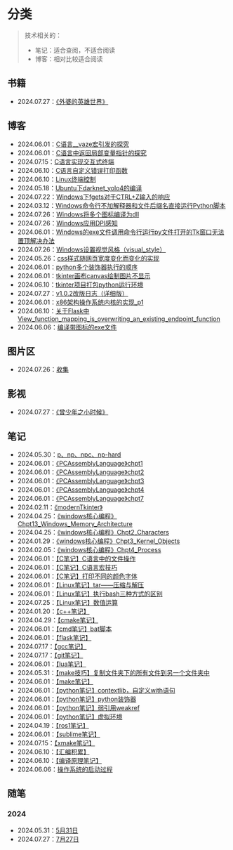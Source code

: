 # 分类
> 技术相关的：
> - 笔记：适合查阅，不适合阅读  
> - 博客：相对比较适合阅读  

## 书籍
- 2024.07.27：[《外婆的英雄世界》](《外婆的英雄世界》.html)
## 博客
- 2024.06.01：[C语言__vaze宏引发的探究](C语言__vaze宏引发的探究.html)
- 2024.06.01：[C语言中返回局部变量指针的探究](C语言中返回局部变量指针的探究.html)
- 2024.07.15：[C语言实现交互式终端](C语言实现交互式终端.html)
- 2024.06.10：[C语言自定义错误打印函数](C语言自定义错误打印函数.html)
- 2024.06.10：[Linux终端控制](Linux终端控制.html)
- 2024.05.18：[Ubuntu下darknet_yolo4的编译](Ubuntu下darknet_yolo4的编译.html)
- 2024.07.22：[Windows下fgets对于CTRL+Z输入的响应](Windows下fgets对于CTRL+Z输入的响应.html)
- 2024.03.12：[Windows命令行不加解释器和文件后缀名直接运行Python脚本](Windows命令行不加解释器和文件后缀名直接运行Python脚本.html)
- 2024.07.26：[Windows将多个图标编译为dll](Windows将多个图标编译为dll.html)
- 2024.07.26：[Windows应用DPI感知](Windows应用DPI感知.html)
- 2024.06.01：[Windows的exe文件调用命令行运行py文件打开的Tk窗口无法置顶解决办法](Windows的exe文件调用命令行运行py文件打开的Tk窗口无法置顶解决办法.html)
- 2024.07.26：[Windows设置视觉风格（visual_style）](Windows设置视觉风格（visual_style）.html)
- 2024.05.26：[css样式随网页宽度变化而变化的实现](css样式随网页宽度变化而变化的实现.html)
- 2024.06.01：[python多个装饰器执行的顺序](python多个装饰器执行的顺序.html)
- 2024.06.01：[tkinter画布canvas绘制图片不显示](tkinter画布canvas绘制图片不显示.html)
- 2024.06.10：[tkinter项目打包python运行环境](tkinter项目打包python运行环境.html)
- 2024.07.27：[v1.0.2改版日志（详细版）](v1.0.2改版日志（详细版）.html)
- 2024.06.01：[x86架构操作系统内核的实现_p1](x86架构操作系统内核的实现_p1.html)
- 2024.06.10：[关于Flask中View_function_mapping_is_overwriting_an_existing_endpoint_function](关于Flask中View_function_mapping_is_overwriting_an_existing_endpoint_function.html)
- 2024.06.06：[编译带图标的exe文件](编译带图标的exe文件.html)
## 图片区
- 2024.07.26：[收集](收集.html)
## 影视
- 2024.07.27：[《曾少年之小时候》](《曾少年之小时候》.html)
## 笔记
- 2024.05.30：[p、np、npc、np-hard](p、np、npc、np-hard.html)
- 2024.06.01：[《PCAssemblyLanguage》chpt1](《PCAssemblyLanguage》chpt1.html)
- 2024.06.01：[《PCAssemblyLanguage》chpt2](《PCAssemblyLanguage》chpt2.html)
- 2024.06.01：[《PCAssemblyLanguage》chpt3](《PCAssemblyLanguage》chpt3.html)
- 2024.06.01：[《PCAssemblyLanguage》chpt4](《PCAssemblyLanguage》chpt4.html)
- 2024.06.01：[《PCAssemblyLanguage》chpt7](《PCAssemblyLanguage》chpt7.html)
- 2024.02.11：[《modernTkinter》](《modernTkinter》.html)
- 2024.04.25：[《windows核心编程》Chpt13_Windows_Memory_Architecture](《windows核心编程》Chpt13_Windows_Memory_Architecture.html)
- 2024.04.25：[《windows核心编程》Chpt2_Characters](《windows核心编程》Chpt2_Characters.html)
- 2024.01.29：[《windows核心编程》Chpt3_Kernel_Objects](《windows核心编程》Chpt3_Kernel_Objects.html)
- 2024.02.05：[《windows核心编程》Chpt4_Process](《windows核心编程》Chpt4_Process.html)
- 2024.06.01：[【C笔记】C语言中的文件操作](【C笔记】C语言中的文件操作.html)
- 2024.06.01：[【C笔记】C语言宏技巧](【C笔记】C语言宏技巧.html)
- 2024.06.01：[【C笔记】打印不同的颜色字体](【C笔记】打印不同的颜色字体.html)
- 2024.06.01：[【Linux笔记】tar——压缩与解压](【Linux笔记】tar——压缩与解压.html)
- 2024.06.01：[【Linux笔记】执行bash三种方式的区别](【Linux笔记】执行bash三种方式的区别.html)
- 2024.07.25：[【Linux笔记】数值运算](【Linux笔记】数值运算.html)
- 2024.01.20：[【c++笔记】](【c++笔记】.html)
- 2024.04.29：[【cmake笔记】](【cmake笔记】.html)
- 2024.06.01：[【cmd笔记】bat脚本](【cmd笔记】bat脚本.html)
- 2024.06.01：[【flask笔记】](【flask笔记】.html)
- 2024.07.17：[【gcc笔记】](【gcc笔记】.html)
- 2024.07.17：[【git笔记】](【git笔记】.html)
- 2024.06.01：[【lua笔记】](【lua笔记】.html)
- 2024.05.31：[【make技巧】复制文件夹下的所有文件到另一个文件夹中](【make技巧】复制文件夹下的所有文件到另一个文件夹中.html)
- 2024.06.01：[【make笔记】](【make笔记】.html)
- 2024.06.01：[【python笔记】contextlib，自定义with语句](【python笔记】contextlib，自定义with语句.html)
- 2024.06.01：[【python笔记】python装饰器](【python笔记】python装饰器.html)
- 2024.06.01：[【python笔记】弱引用weakref](【python笔记】弱引用weakref.html)
- 2024.06.01：[【python笔记】虚拟环境](【python笔记】虚拟环境.html)
- 2024.04.19：[【ros1笔记】](【ros1笔记】.html)
- 2024.06.01：[【sublime笔记】](【sublime笔记】.html)
- 2024.07.15：[【xmake笔记】](【xmake笔记】.html)
- 2024.06.10：[【汇编积累】](【汇编积累】.html)
- 2024.06.10：[【编译原理笔记】](【编译原理笔记】.html)
- 2024.06.06：[操作系统的启动过程](操作系统的启动过程.html)
## 随笔
### 2024
- 2024.05.31：[5月31日](5月31日.html)
- 2024.07.27：[7月27日](7月27日.html)
